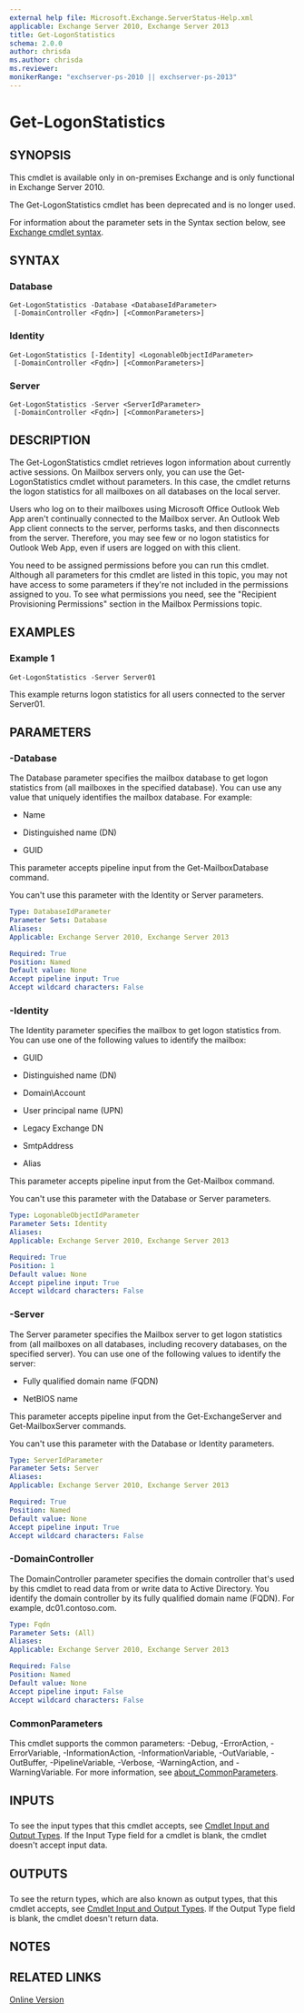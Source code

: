 ```yaml
---
external help file: Microsoft.Exchange.ServerStatus-Help.xml
applicable: Exchange Server 2010, Exchange Server 2013
title: Get-LogonStatistics
schema: 2.0.0
author: chrisda
ms.author: chrisda
ms.reviewer:
monikerRange: "exchserver-ps-2010 || exchserver-ps-2013"
---
```


# Get-LogonStatistics

## SYNOPSIS
This cmdlet is available only in on-premises Exchange and is only functional in Exchange Server 2010.

The Get-LogonStatistics cmdlet has been deprecated and is no longer used.

For information about the parameter sets in the Syntax section below, see [Exchange cmdlet syntax](https://docs.microsoft.com/powershell/exchange/exchange-server/exchange-cmdlet-syntax).

## SYNTAX

### Database
```
Get-LogonStatistics -Database <DatabaseIdParameter>
 [-DomainController <Fqdn>] [<CommonParameters>]
```

### Identity
```
Get-LogonStatistics [-Identity] <LogonableObjectIdParameter>
 [-DomainController <Fqdn>] [<CommonParameters>]
```

### Server
```
Get-LogonStatistics -Server <ServerIdParameter>
 [-DomainController <Fqdn>] [<CommonParameters>]
```

## DESCRIPTION
The Get-LogonStatistics cmdlet retrieves logon information about currently active sessions. On Mailbox servers only, you can use the Get-LogonStatistics cmdlet without parameters. In this case, the cmdlet returns the logon statistics for all mailboxes on all databases on the local server.

Users who log on to their mailboxes using Microsoft Office Outlook Web App aren't continually connected to the Mailbox server. An Outlook Web App client connects to the server, performs tasks, and then disconnects from the server. Therefore, you may see few or no logon statistics for Outlook Web App, even if users are logged on with this client.

You need to be assigned permissions before you can run this cmdlet. Although all parameters for this cmdlet are listed in this topic, you may not have access to some parameters if they're not included in the permissions assigned to you. To see what permissions you need, see the "Recipient Provisioning Permissions" section in the Mailbox Permissions topic.

## EXAMPLES

### Example 1
```
Get-LogonStatistics -Server Server01
```

This example returns logon statistics for all users connected to the server Server01.

## PARAMETERS

### -Database
The Database parameter specifies the mailbox database to get logon statistics from (all mailboxes in the specified database). You can use any value that uniquely identifies the mailbox database. For example:

- Name

- Distinguished name (DN)

- GUID

This parameter accepts pipeline input from the Get-MailboxDatabase command.

You can't use this parameter with the Identity or Server parameters.

```yaml
Type: DatabaseIdParameter
Parameter Sets: Database
Aliases:
Applicable: Exchange Server 2010, Exchange Server 2013

Required: True
Position: Named
Default value: None
Accept pipeline input: True
Accept wildcard characters: False
```

### -Identity
The Identity parameter specifies the mailbox to get logon statistics from. You can use one of the following values to identify the mailbox:

- GUID

- Distinguished name (DN)

- Domain\\Account

- User principal name (UPN)

- Legacy Exchange DN

- SmtpAddress

- Alias

This parameter accepts pipeline input from the Get-Mailbox command.

You can't use this parameter with the Database or Server parameters.

```yaml
Type: LogonableObjectIdParameter
Parameter Sets: Identity
Aliases:
Applicable: Exchange Server 2010, Exchange Server 2013

Required: True
Position: 1
Default value: None
Accept pipeline input: True
Accept wildcard characters: False
```

### -Server
The Server parameter specifies the Mailbox server to get logon statistics from (all mailboxes on all databases, including recovery databases, on the specified server). You can use one of the following values to identify the server:

- Fully qualified domain name (FQDN)

- NetBIOS name

This parameter accepts pipeline input from the Get-ExchangeServer and Get-MailboxServer commands.

You can't use this parameter with the Database or Identity parameters.

```yaml
Type: ServerIdParameter
Parameter Sets: Server
Aliases:
Applicable: Exchange Server 2010, Exchange Server 2013

Required: True
Position: Named
Default value: None
Accept pipeline input: True
Accept wildcard characters: False
```

### -DomainController
The DomainController parameter specifies the domain controller that's used by this cmdlet to read data from or write data to Active Directory. You identify the domain controller by its fully qualified domain name (FQDN). For example, dc01.contoso.com.

```yaml
Type: Fqdn
Parameter Sets: (All)
Aliases:
Applicable: Exchange Server 2010, Exchange Server 2013

Required: False
Position: Named
Default value: None
Accept pipeline input: False
Accept wildcard characters: False
```

### CommonParameters
This cmdlet supports the common parameters: -Debug, -ErrorAction, -ErrorVariable, -InformationAction, -InformationVariable, -OutVariable, -OutBuffer, -PipelineVariable, -Verbose, -WarningAction, and -WarningVariable. For more information, see [about_CommonParameters](https://go.microsoft.com/fwlink/p/?LinkID=113216).

## INPUTS

###  
To see the input types that this cmdlet accepts, see [Cmdlet Input and Output Types](https://go.microsoft.com/fwlink/p/?LinkId=616387). If the Input Type field for a cmdlet is blank, the cmdlet doesn't accept input data.

## OUTPUTS

###  
To see the return types, which are also known as output types, that this cmdlet accepts, see [Cmdlet Input and Output Types](https://go.microsoft.com/fwlink/p/?LinkId=616387). If the Output Type field is blank, the cmdlet doesn't return data.

## NOTES

## RELATED LINKS

[Online Version](https://technet.microsoft.com/library/c06f202e-2302-4122-a514-9d11b6ad2c47.aspx)
